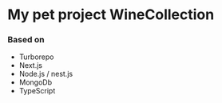# My pet project WineCollection

### Based on

- Turborepo
- Next.js
- Node.js / nest.js
- MongoDb
- TypeScript
